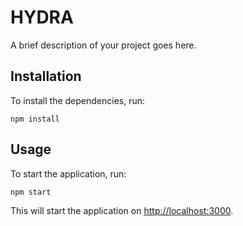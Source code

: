 # HYDRA

A brief description of your project goes here.

## Installation

To install the dependencies, run:

```
npm install
```

## Usage

To start the application, run:

```
npm start
```

This will start the application on [http://localhost:3000](http://localhost:3000).
